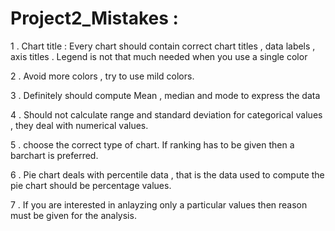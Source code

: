 # Project2_Mistakes :

1 . Chart title : Every chart should contain correct chart titles , data labels , axis titles . Legend is not that much needed when you use a single color

2 . Avoid more colors , try to use mild colors.

3 . Definitely should compute Mean , median and mode to express the data 

4 . Should not calculate range and standard deviation for categorical values , they deal with numerical values.

5 . choose the correct type of chart. If ranking has to be given then a barchart is preferred.

6 . Pie chart deals with percentile data , that is the data used to compute the pie chart should be percentage values.

7 . If you are interested in anlayzing only a particular values then reason must be given for the analysis.


